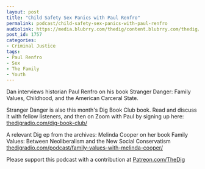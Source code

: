 ```yaml
---
layout: post
title: "Child Safety Sex Panics with Paul Renfro"
permalink: podcast/child-safety-sex-panics-with-paul-renfro
audiolink: https://media.blubrry.com/thedig/content.blubrry.com/thedig/The_Dig-EP_272-Renfro.mp3
post_id: 1757
categories: 
- Criminal Justice
tags: 
- Paul Renfro
- Sex
- The Family
- Youth
---
```


Dan interviews historian Paul Renfro on his book 
Stranger Danger: Family Values, Childhood, and the American Carceral State.


Stranger Danger is also this month's Dig Book Club book. Read and discuss it with fellow listeners, and then on Zoom with Paul by signing up here: 
[thedigradio.com/dig-book-club/](http://thedigradio.com/dig-book-club/)

A relevant Dig ep from the archives: Melinda Cooper on her book Family Values: Between Neoliberalism and the New Social Conservatism 
[thedigradio.com/podcast/family-values-with-melinda-cooper/](http://thedigradio.com/podcast/family-values-with-melinda-cooper/)

Please support this podcast with a contribution at 
[Patreon.com/TheDig](http://Patreon.com/TheDig)